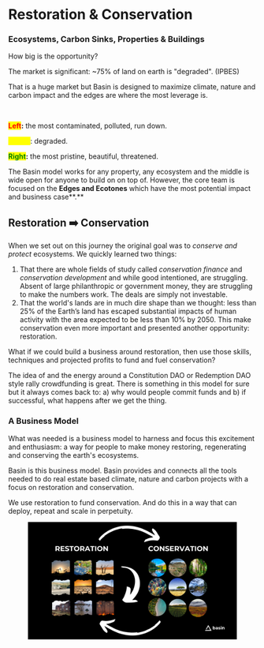 # Restoration & Conservation

### Ecosystems, Carbon Sinks, Properties & Buildings

How big is the opportunity?&#x20;

The market is significant: \~75% of land on earth is "degraded". (IPBES)

That is a huge market but Basin is designed to maximize climate, nature and carbon impact and the edges are where the most leverage is.

<figure><img src="../../.gitbook/assets/Copy of Untitled (1600 × 400 px) (1).png" alt=""><figcaption><p> </p></figcaption></figure>

<mark style="color:red;">**Left**</mark>**:** the most contaminated, polluted, run down.

<mark style="color:yellow;">Middle</mark>: degraded.

<mark style="color:green;">**Right**</mark>**:** the most pristine, beautiful, threatened.

The Basin model works for any property, any ecosystem and the middle is wide open for anyone to build on on top of.  However, the core team is focused on the **Edges and Ecotones** which have the most potential impact and business case**.**

## Restoration ➡️ Conservation

When we set out on this journey the original goal was to _conserve and protect_ ecosystems.  We quickly learned two things:

1. That there are whole fields of study called _conservation finance_ and _conservation development_ and while good intentioned, are struggling.  Absent of large philanthropic or government money, they are struggling to make the numbers work.  The deals are simply not investable.
2. That the world's lands are in much dire shape than we thought:  less than 25% of the Earth’s land has escaped substantial impacts of human activity with the area expected to be less than 10% by 2050.  This make conservation even more important and presented another opportunity: restoration.

What if we could build a business around restoration, then use those skills, techniques and projected profits to fund and fuel conservation?&#x20;

The idea of and the energy around a Constitution DAO or Redemption DAO style rally crowdfunding is great.  There is something in this model for sure but it always comes back to:  a) why would people commit funds and b) if successful, what happens after we get the thing.

### A Business Model

What was needed is a business model to harness and focus this excitement and enthusiasm: a way for people to make money restoring, regenerating and conserving the earth's ecosystems.

Basin is this business model.  Basin provides and connects all the tools needed to do real estate based climate, nature and carbon projects with a focus on restoration and conservation.

We use restoration to fund conservation.  And do this in a way that can deploy, repeat and scale in perpetuity.

<figure><img src="../../.gitbook/assets/restoration-conservation.png" alt=""><figcaption></figcaption></figure>

